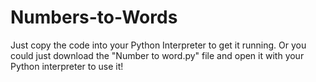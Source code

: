 # Numbers-to-Words
Just copy the code into your Python Interpreter to get it running. Or you could just download the "Number to word.py" file and open it with your Python interpreter to use it!
